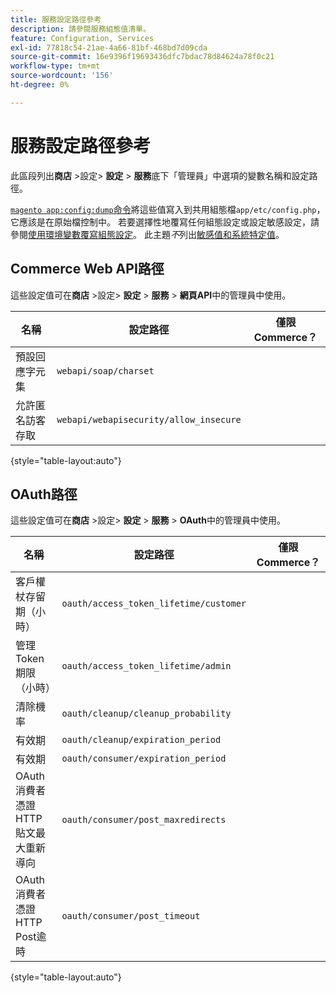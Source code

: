 ```yaml
---
title: 服務設定路徑參考
description: 請參閱服務組態值清單。
feature: Configuration, Services
exl-id: 77818c54-21ae-4a66-81bf-468bd7d09cda
source-git-commit: 16e9396f19693436dfc7bdac78d84624a78f0c21
workflow-type: tm+mt
source-wordcount: '156'
ht-degree: 0%

---
```


# 服務設定路徑參考

此區段列出&#x200B;**商店** >設定> **設定** > **服務**&#x200B;底下「管理員」中選項的變數名稱和設定路徑。

[`magento app:config:dump`命令](../cli/export-configuration.md)將這些值寫入到共用組態檔`app/etc/config.php`，它應該是在原始檔控制中。 若要選擇性地覆寫任何組態設定或設定敏感設定，請參閱[使用環境變數覆寫組態設定](override-config-settings.md#environment-variables)。 此主題&#x200B;_不_&#x200B;列出[敏感值和系統特定值](config-reference-sens.md)。

## Commerce Web API路徑

這些設定值可在&#x200B;**商店** >設定> **設定** > **服務** > **網頁API**&#x200B;中的管理員中使用。

| 名稱 | 設定路徑 | 僅限Commerce？ |
|--------------|--------------|--------------|
| 預設回應字元集 | `webapi/soap/charset` | <!-- ![Not Commerce-only](/help/assets/configuration/red-x.png) --> |
| 允許匿名訪客存取 | `webapi/webapisecurity/allow_insecure` | <!-- ![Not Commerce-only](/help/assets/configuration/red-x.png) --> |

{style="table-layout:auto"}

## OAuth路徑

這些設定值可在&#x200B;**商店** >設定> **設定** > **服務** > **OAuth**&#x200B;中的管理員中使用。

| 名稱 | 設定路徑 | 僅限Commerce？ |
|--------------|--------------|--------------|
| 客戶權杖存留期（小時） | `oauth/access_token_lifetime/customer` | <!-- ![Not Commerce-only](/help/assets/configuration/red-x.png) --> |
| 管理Token期限（小時） | `oauth/access_token_lifetime/admin` | <!-- ![Not Commerce-only](/help/assets/configuration/red-x.png) --> |
| 清除機率 | `oauth/cleanup/cleanup_probability` | <!-- ![Not Commerce-only](/help/assets/configuration/red-x.png) --> |
| 有效期 | `oauth/cleanup/expiration_period` | <!-- ![Not Commerce-only](/help/assets/configuration/red-x.png) --> |
| 有效期 | `oauth/consumer/expiration_period` | <!-- ![Not Commerce-only](/help/assets/configuration/red-x.png) --> |
| OAuth消費者憑證HTTP貼文最大重新導向 | `oauth/consumer/post_maxredirects` | <!-- ![Not Commerce-only](/help/assets/configuration/red-x.png) --> |
| OAuth消費者憑證HTTP Post逾時 | `oauth/consumer/post_timeout` | <!-- ![Not Commerce-only](/help/assets/configuration/red-x.png) --> |

{style="table-layout:auto"}
